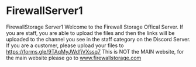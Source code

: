 # FirewallServer1
FirewallStorage Server1
Welcome to the Firewall Storage Offical Server.
If you are staff, you are able to upload the files and then the links will be uploaded to the channel you see in the staff category on the Discord Server.
If you are a customer, please upload your files to https://forms.gle/9TAqMyJWdfjVXssq7
This is NOT the MAIN website, for the main website please go to www.firewallstorage.com
